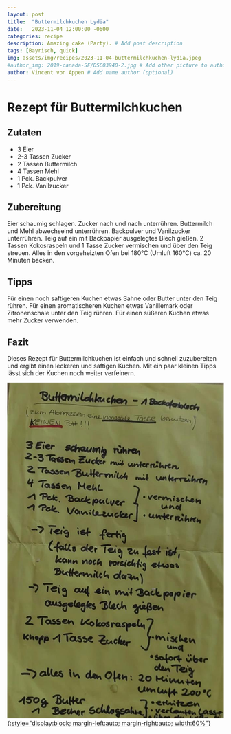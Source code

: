 ```yaml
---
layout: post
title:  "Buttermilchkuchen Lydia"
date:   2023-11-04 12:00:00 -0600
categories: recipe
description: Amazing cake (Party). # Add post description 
tags: [Bayrisch, quick]
img: assets/img/recipes/2023-11-04-buttermilchkuchen-lydia.jpeg
#author_img: 2019-canada-SF/DSC03940-2.jpg # Add other picture to author box
author: Vincent von Appen # Add name author (optional)
---
```



# Rezept für Buttermilchkuchen

## Zutaten

- 3 Eier
- 2-3 Tassen Zucker
- 2 Tassen Buttermilch
- 4 Tassen Mehl
- 1 Pck. Backpulver
- 1 Pck. Vanilzucker

## Zubereitung

Eier schaumig schlagen.
Zucker nach und nach unterrühren.
Buttermilch und Mehl abwechselnd unterrühren.
Backpulver und Vanilzucker unterrühren.
Teig auf ein mit Backpapier ausgelegtes Blech gießen.
2 Tassen Kokosraspeln und 1 Tasse Zucker vermischen und über den Teig streuen.
Alles in den vorgeheizten Ofen bei 180°C (Umluft 160°C) ca. 20 Minuten backen.


## Tipps

Für einen noch saftigeren Kuchen etwas Sahne oder Butter unter den Teig rühren.
Für einen aromatischeren Kuchen etwas Vanillemark oder Zitronenschale unter den Teig rühren.
Für einen süßeren Kuchen etwas mehr Zucker verwenden.

## Fazit

Dieses Rezept für Buttermilchkuchen ist einfach und schnell zuzubereiten und ergibt einen leckeren und saftigen Kuchen. Mit ein paar kleinen Tipps lässt sich der Kuchen noch weiter verfeinern.

[![Kuchenrezept von Lydia](assets/img/recipes/2023-11-04-buttermilchkuchen-lydia.jpeg){:style="display:block; margin-left:auto; margin-right:auto; width:60%"}](assets/img/recipes/2023-11-04-buttermilchkuchen-lydia.jpeg)


